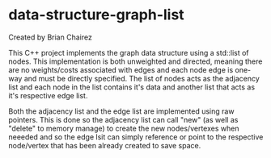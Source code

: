 # data-structure-graph-list

Created by Brian Chairez

This C++ project implements the graph data structure using a std::list of nodes.
This implementation is both unweighted and directed, meaning there are no weights/costs associated with edges and each node edge is one-way and must be directly specified.
The list of nodes acts as the adjacency list and each node in the list contains it's data and another list that acts as it's respective edge list.

Both the adjacency list and the edge list are implemented using raw pointers.
This is done so the adjacency list can call "new" (as well as "delete" to memory manage) to create the new nodes/vertexes when neeeded and so the edge lsit can simply reference or point to the respective node/vertex that has been already created to save space.
